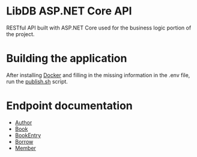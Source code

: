 # LibDB ASP.NET Core API

RESTful API built with ASP.NET Core used for the business logic portion of the project.

# Building the application

After installing [Docker](https://www.docker.com/) and filling in the missing information in the .env file, run the [publish.sh](https://github.com/HHACarvalho/libdb-dotnet/blob/main/publish.sh) script.

# Endpoint documentation

- [Author](docs/author.md)
- [Book](docs/book.md)
- [BookEntry](docs/book_entry_.md)
- [Borrow](docs/borrow.md)
- [Member](docs/member.md)
